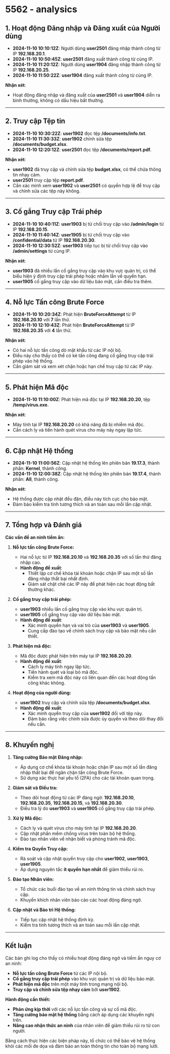 # 5562 - analysics

## **1. Hoạt động Đăng nhập và Đăng xuất của Người dùng**

- **2024-11-10 10:10:12Z**: Người dùng **user2501** đăng nhập thành công từ IP **192.168.20.1**.
- **2024-11-10 10:50:45Z**: **user2501** đăng xuất thành công từ cùng IP.
- **2024-11-10 11:20:12Z**: Người dùng **user1904** đăng nhập thành công từ IP **192.168.20.25**.
- **2024-11-10 11:50:22Z**: **user1904** đăng xuất thành công từ cùng IP.

**Nhận xét**:

- Hoạt động đăng nhập và đăng xuất của **user2501** và **user1904** diễn ra bình thường, không có dấu hiệu bất thường.

---

## **2. Truy cập Tệp tin**

- **2024-11-10 10:30:22Z**: **user1902** đọc tệp **/documents/info.txt**.
- **2024-11-10 11:30:33Z**: **user1902** chỉnh sửa tệp **/documents/budget.xlsx**.
- **2024-11-10 12:20:12Z**: **user2501** đọc tệp **/documents/report.pdf**.

**Nhận xét**:

- **user1902** đã truy cập và chỉnh sửa tệp **budget.xlsx**, có thể chứa thông tin nhạy cảm.
- **user2501** truy cập tệp **report.pdf**.
- Cần xác minh xem **user1902** và **user2501** có quyền hợp lệ để truy cập và chỉnh sửa các tệp này không.

---

## **3. Cố gắng Truy cập Trái phép**

- **2024-11-10 10:40:11Z**: **user1903** bị từ chối truy cập vào **/admin/login** từ IP **192.168.20.15**.
- **2024-11-10 11:40:14Z**: **user1905** bị từ chối truy cập vào **/confidential/data** từ IP **192.168.20.30**.
- **2024-11-10 12:30:52Z**: **user1903** tiếp tục bị từ chối truy cập vào **/admin/settings** từ cùng IP.

**Nhận xét**:

- **user1903** đã nhiều lần cố gắng truy cập vào khu vực quản trị, có thể biểu hiện ý định truy cập trái phép hoặc nhầm lẫn về quyền hạn.
- **user1905** cố gắng truy cập vào dữ liệu bảo mật, cần điều tra thêm.

---

## **4. Nỗ lực Tấn công Brute Force**

- **2024-11-10 10:20:34Z**: Phát hiện **BruteForceAttempt** từ IP **192.168.20.10** với **7** lần thử.
- **2024-11-10 12:10:43Z**: Phát hiện **BruteForceAttempt** từ IP **192.168.20.35** với **4** lần thử.

**Nhận xét**:

- Có hai nỗ lực tấn công dò mật khẩu từ các IP nội bộ.
- Điều này cho thấy có thể có kẻ tấn công đang cố gắng truy cập trái phép vào hệ thống.
- Cần giám sát và xem xét chặn hoặc hạn chế truy cập từ các IP này.

---

## **5. Phát hiện Mã độc**

- **2024-11-10 11:10:00Z**: Phát hiện mã độc tại IP **192.168.20.20**, tệp **/temp/virus.exe**.

**Nhận xét**:

- Máy tính tại IP **192.168.20.20** có khả năng đã bị nhiễm mã độc.
- Cần cách ly và tiến hành quét virus cho máy này ngay lập tức.

---

## **6. Cập nhật Hệ thống**

- **2024-11-10 11:00:56Z**: Cập nhật hệ thống lên phiên bản **19.17.3**, thành phần: **Kernel**, thành công.
- **2024-11-10 12:00:38Z**: Cập nhật hệ thống lên phiên bản **19.17.4**, thành phần: **All**, thành công.

**Nhận xét**:

- Hệ thống được cập nhật đều đặn, điều này tích cực cho bảo mật.
- Đảm bảo kiểm tra tính tương thích và an toàn sau mỗi lần cập nhật.

---

## **7. Tổng hợp và Đánh giá**

**Các vấn đề an ninh tiềm ẩn:**

1. **Nỗ lực tấn công Brute Force:**

   - Hai nỗ lực từ IP **192.168.20.10** và **192.168.20.35** với số lần thử đăng nhập cao.
   - **Hành động đề xuất**:
     - Thiết lập cơ chế khóa tài khoản hoặc chặn IP sau một số lần đăng nhập thất bại nhất định.
     - Giám sát chặt chẽ các IP này để phát hiện các hoạt động bất thường khác.

2. **Cố gắng truy cập trái phép:**

   - **user1903** nhiều lần cố gắng truy cập vào khu vực quản trị.
   - **user1905** cố gắng truy cập vào dữ liệu bảo mật.
   - **Hành động đề xuất**:
     - Xác minh quyền hạn và vai trò của **user1903** và **user1905**.
     - Cung cấp đào tạo về chính sách truy cập và bảo mật nếu cần thiết.

3. **Phát hiện mã độc:**

   - Mã độc được phát hiện trên máy tại IP **192.168.20.20**.
   - **Hành động đề xuất**:
     - Cách ly máy tính ngay lập tức.
     - Tiến hành quét và loại bỏ mã độc.
     - Kiểm tra xem mã độc này có liên quan đến các hoạt động tấn công khác không.

4. **Hoạt động của người dùng:**

   - **user1902** truy cập và chỉnh sửa tệp **/documents/budget.xlsx**.
   - **Hành động đề xuất**:
     - Xác minh quyền truy cập của **user1902** đối với tệp này.
     - Đảm bảo rằng việc chỉnh sửa được ủy quyền và theo dõi thay đổi nếu cần.

---

## **8. Khuyến nghị**

1. **Tăng cường Bảo mật Đăng nhập:**

   - Áp dụng cơ chế khóa tài khoản hoặc chặn IP sau một số lần đăng nhập thất bại để ngăn chặn tấn công Brute Force.
   - Sử dụng xác thực hai yếu tố (2FA) cho các tài khoản quan trọng.

2. **Giám sát và Điều tra:**

   - Theo dõi hoạt động từ các IP đáng ngờ: **192.168.20.10**, **192.168.20.35**, **192.168.20.15**, và **192.168.20.30**.
   - Điều tra lý do **user1903** và **user1905** cố gắng truy cập trái phép.

3. **Xử lý Mã độc:**

   - Cách ly và quét virus cho máy tính tại IP **192.168.20.20**.
   - Cập nhật phần mềm chống virus trên toàn bộ hệ thống.
   - Đào tạo nhân viên về nhận biết và phòng tránh mã độc.

4. **Kiểm tra Quyền Truy cập:**

   - Rà soát và cập nhật quyền truy cập cho **user1902**, **user1903**, **user1905**.
   - Áp dụng nguyên tắc **ít quyền hạn nhất** để giảm thiểu rủi ro.

5. **Đào tạo Nhân viên:**

   - Tổ chức các buổi đào tạo về an ninh thông tin và chính sách truy cập.
   - Khuyến khích nhân viên báo cáo các hoạt động đáng ngờ.

6. **Cập nhật và Bảo trì Hệ thống:**

   - Tiếp tục cập nhật hệ thống định kỳ.
   - Kiểm tra tính tương thích và an toàn sau mỗi lần cập nhật.

---

## **Kết luận**

Các bản ghi log cho thấy có nhiều hoạt động đáng ngờ và tiềm ẩn nguy cơ an ninh:

- **Nỗ lực tấn công Brute Force** từ các IP nội bộ.
- **Cố gắng truy cập trái phép** vào khu vực quản trị và dữ liệu bảo mật.
- **Phát hiện mã độc** trên một máy tính trong mạng nội bộ.
- **Truy cập và chỉnh sửa tệp nhạy cảm** bởi **user1902**.

**Hành động cần thiết:**

- **Phản ứng kịp thời** với các nỗ lực tấn công và sự cố mã độc.
- **Tăng cường bảo mật hệ thống** bằng cách áp dụng các khuyến nghị trên.
- **Nâng cao nhận thức an ninh** của nhân viên để giảm thiểu rủi ro từ con người.

Bằng cách thực hiện các biện pháp này, tổ chức có thể bảo vệ hệ thống khỏi các mối đe dọa và đảm bảo an toàn thông tin cho toàn bộ mạng lưới.
